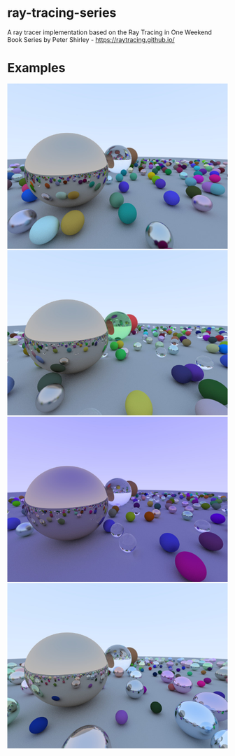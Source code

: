 # ray-tracing-series
A ray tracer implementation based on the Ray Tracing in One Weekend Book Series by Peter Shirley - https://raytracing.github.io/

# Examples
![alt text](output/v1.0_example_1.jpg)
![alt text](output/v1.0_example_2.jpg)
![alt text](output/v1.0_example_3.jpg)
![alt text](output/v1.0_example_4.jpg)
